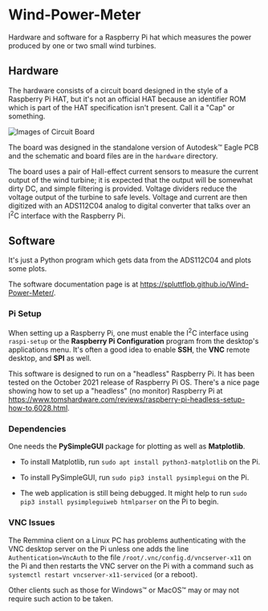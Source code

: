 # Wind-Power-Meter
Hardware and software for a Raspberry Pi hat which measures the power produced by one or two small wind turbines.

## Hardware
The hardware consists of a circuit board designed in the style of a Raspberry
Pi HAT, but it's not an official HAT because an identifier ROM which is part of
the HAT specification isn't present.  Call it a "Cap" or something. 

![Images of Circuit Board](/home/jr/src/python/windy/Wind-Power-Meter/WindPower_HAT_E.png)

The board was designed in the standalone version of Autodesk&trade; Eagle PCB
and the schematic and board files are in the `hardware` directory.

The board uses a pair of Hall-effect current sensors to measure the current
output of the wind turbine; it is expected that the output will be somewhat
dirty DC, and simple filtering is provided.  Voltage dividers reduce the
voltage output of the turbine to safe levels.  Voltage and current are then
digitized with an ADS112C04 analog to digital converter that talks over an
I<sup>2</sup>C interface with the Raspberry Pi. 

## Software
It's just a Python program which gets data from the ADS112C04 and plots some 
plots. 

The software documentation page is at 
<https://spluttflob.github.io/Wind-Power-Meter/>.

### Pi Setup
When setting up a Raspberry Pi, one must enable the I<sup>2</sup>C interface 
using `raspi-setup` or the **Raspberry Pi Configuration** program from the 
desktop's applications menu.  It's often a good idea to enable **SSH**, the 
**VNC** remote desktop, and **SPI** as well. 

This software is designed to run on a "headless" Raspberry Pi. It has been
tested on the October 2021 release of Raspberry Pi OS. 
There's a nice page showing how to set up a "headless" (no monitor) Raspberry
Pi at 
<https://www.tomshardware.com/reviews/raspberry-pi-headless-setup-how-to,6028.html>.

### Dependencies

One needs the **PySimpleGUI** package for plotting as well as **Matplotlib**. 

* To install Matplotlib, run `sudo apt install python3-matplotlib` on the Pi.

* To install PySimpleGUI, run `sudo pip3 install pysimplegui` on the Pi.

* The web application is still being debugged.  It might help to run 
  `sudo pip3 install pysimpleguiweb htmlparser` on the Pi to begin. 

### VNC Issues
The Remmina client on a Linux PC has problems authenticating with the VNC 
desktop server on the Pi unless one adds the line `Authentication=VncAuth` 
to the file `/root/.vnc/config.d/vncserver-x11` on the Pi and then restarts 
the VNC server on the Pi with a command such as 
`systemctl restart vncserver-x11-serviced` (or a reboot). 

Other clients such as those for Windows&trade; or MacOS&trade; may or may not 
require such action to be taken. 

